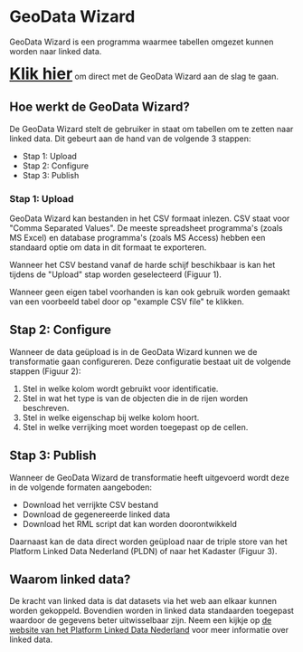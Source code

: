 # GeoData Wizard

GeoData Wizard is een programma waarmee tabellen omgezet kunnen worden naar linked data.

<p><a href="/1" style="font-size: 200%; font-weight: bold;">Klik hier</a> om direct met de GeoData Wizard aan de slag te gaan.</p>

## Hoe werkt de GeoData Wizard?

De GeoData Wizard stelt de gebruiker in staat om tabellen om te zetten naar linked data. Dit gebeurt aan de hand van de volgende 3 stappen:

- Stap 1: Upload
- Stap 2: Configure
- Stap 3: Publish

### Stap 1: Upload

GeoData Wizard kan bestanden in het CSV formaat inlezen. CSV staat voor "Comma Separated Values". De meeste spreadsheet programma's (zoals MS Excel) en database programma's (zoals MS Access) hebben een standaard optie om data in dit formaat te exporteren.

Wanneer het CSV bestand vanaf de harde schijf beschikbaar is kan het tijdens de "Upload" stap worden geselecteerd (Figuur 1).

<!-- <figure>
  <img src="step-1.png">
  <figcaption>
    Figuur 1 - De upload stap in de GeoData Wizard.
  </figcaption>
</figure> -->

Wanneer geen eigen tabel voorhanden is kan ook gebruik worden gemaakt van een voorbeeld tabel door op "example CSV file" te klikken.

## Stap 2: Configure

Wanneer de data geüpload is in de GeoData Wizard kunnen we de transformatie gaan configureren. Deze configuratie bestaat uit de volgende stappen (Figuur 2):

1. Stel in welke kolom wordt gebruikt voor identificatie.
2. Stel in wat het type is van de objecten die in de rijen worden beschreven.
3. Stel in welke eigenschap bij welke kolom hoort.
4. Stel in welke verrijking moet worden toegepast op de cellen.

<!-- <figure>
  <img src="step-2.png">
  <figcaption>
    Figuur 2 - De configuratie stap in de GeoData Wizard. Dit is waar de transformatie wordt ingesteld.
  </figcaption>
</figure> -->

## Stap 3: Publish

Wanneer de GeoData Wizard de transformatie heeft uitgevoerd wordt deze in de volgende formaten aangeboden:

- Download het verrijkte CSV bestand
- Download de gegenereerde linked data
- Download het RML script dat kan worden doorontwikkeld

Daarnaast kan de data direct worden geüpload naar de triple store van het Platform Linked Data Nederland (PLDN) of naar het Kadaster (Figuur 3).

<!-- <figure>
  <img src="step-3.png">
  <figcaption>
    Figuur 3 - De publicatie stap in de GeoData Wizard.
  </figcaption>
</figure> -->

## Waarom linked data?

De kracht van linked data is dat datasets via het web aan elkaar kunnen worden gekoppeld. Bovendien worden in linked data standaarden toegepast waardoor de gegevens beter uitwisselbaar zijn. Neem een kijkje op [de website van het Platform Linked Data Nederland](https://www.pldn.nl/wiki/Wat_is_het) voor meer informatie over linked data.
